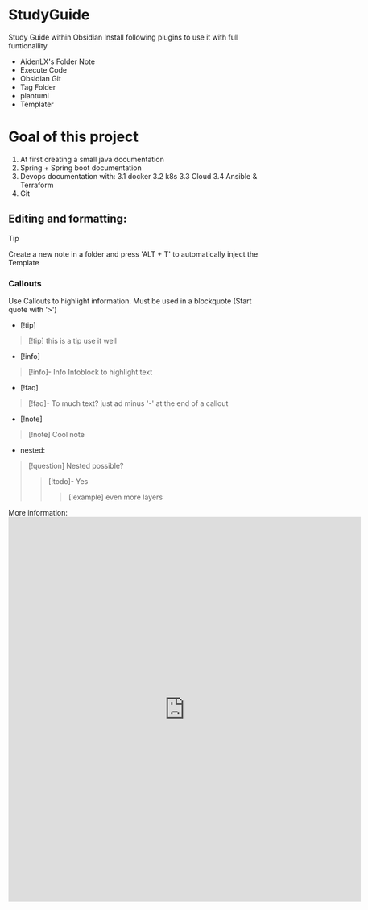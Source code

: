 # StudyGuide

Study Guide within Obsidian
Install following plugins to use it with full funtionallity

- AidenLX's Folder Note
- Execute Code
- Obsidian Git
- Tag Folder
- plantuml
- Templater

# Goal of this project

1. At first creating a small java documentation 
2. Spring + Spring boot documentation
3. Devops documentation with:
3.1 docker
3.2 k8s
3.3 Cloud
3.4 Ansible & Terraform
4. Git

## Editing and formatting:

> [!tip]
> Create a new note in a folder and press 'ALT + T' to automatically inject the Template

### Callouts
Use Callouts to highlight information. Must be used in a blockquote (Start quote with '>')
- [!tip]
> [!tip] this is a tip
> use it well
- [!info]
> [!info]- Info
> Infoblock to highlight text
- [!faq]
> [!faq]- To much text?
> just ad minus '-' at the end of a callout

- [!note]
> [!note] Cool note

- nested:
>[!question] Nested possible?
>> [!todo]- Yes
>> > [!example] even more layers

More information: <iframe
border="0"
  frameborder="0"
  height="763"
  width="700"
  src="https://help.obsidian.md/Editing+and+formatting/Callouts"> </iframe>
